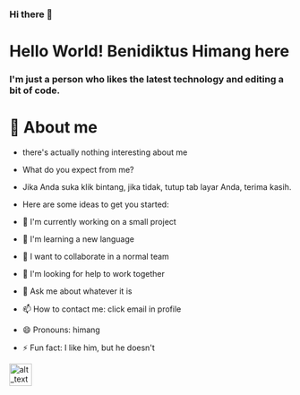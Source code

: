 ### Hi there 👋

# Hello World! Benidiktus Himang here


### I'm just a person who likes the latest technology and editing a bit of code.

# 📖 About me
- there's actually nothing interesting about me
- What do you expect from me?
- Jika Anda suka klik bintang, jika tidak, tutup tab layar Anda, terima kasih.




- Here are some ideas to get you started:

- 🔭 I'm currently working on a small project
- 🌱 I'm learning a new language
- 👯 I want to collaborate in a normal team
- 🤔 I'm looking for help to work together
- 💬 Ask me about whatever it is
- 📫 How to contact me: click email in profile
- 😄 Pronouns: himang
- ⚡ Fun fact: I like him, but he doesn't

[<img alt="alt_text" width="40px" src="images/image.PNG" />](https://www.google.com/)
